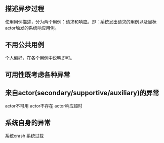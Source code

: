 ## 描述异步过程
使用用例描述，分为两个用例：请求和响应。即：系统发出请求的用例以及目标actor触发的系统响应用例。

## 不用公共用例
个人偏好，在各个用例中说明即可。

## 可用性既考虑各种异常

## 来自actor(secondary/supportive/auxiliary)的异常
actor不可用
actor不存在
actor响应超时

## 系统自身的异常
系统crash
系统过载

